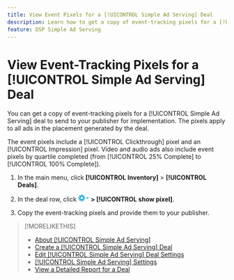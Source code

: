 ```yaml
---
title: View Event Pixels for a [!UICONTROL Simple Ad Serving] Deal
description: Learn how to get a copy of event-tracking pixels for a [!UICONTROL Simple Ad Serving] deal.
feature: DSP Simple Ad Serving
---
```

# View Event-Tracking Pixels for a [!UICONTROL Simple Ad Serving] Deal

You can get a copy of event-tracking pixels for a [!UICONTROL Simple Ad Serving] deal to send to your publisher for implementation. The pixels apply to all ads in the placement generated by the deal.

The event pixels include a [!UICONTROL Clickthrough] pixel and an [!UICONTROL Impression] pixel. Video and audio ads also include event pixels by quartile completed (from [!UICONTROL 25% Complete] to [!UICONTROL 100% Complete]).

1. In the main menu, click **[!UICONTROL Inventory]** > **[!UICONTROL Deals]**.

1. In the deal row, click ![Options menu](/help/dsp/assets/options-menu.png) **> [!UICONTROL show pixel]**.

1. Copy the event-tracking pixels and provide them to your publisher.

>[!MORELIKETHIS]
>
>* [About [!UICONTROL Simple Ad Serving]](simple-deal-about.md)
>* [Create a [!UICONTROL Simple Ad Serving] Deal](simple-deal-create.md)
>* [Edit [!UICONTROL Simple Ad Serving] Deal Settings](simple-deal-edit.md)
>* [[!UICONTROL Simple Ad Serving] Settings](simple-deal-settings.md)
>* [View a Detailed Report for a Deal](/help/dsp/inventory/deal-view-report.md)
